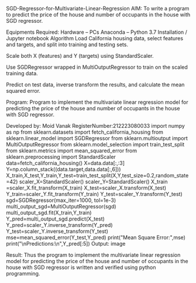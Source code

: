 SGD-Regressor-for-Multivariate-Linear-Regression
AIM:
To write a program to predict the price of the house and number of occupants in the house with SGD regressor.

Equipments Required:
Hardware – PCs
Anaconda – Python 3.7 Installation / Jupyter notebook
Algorithm
Load California housing data, select features and targets, and split into training and testing sets.

Scale both X (features) and Y (targets) using StandardScaler.

Use SGDRegressor wrapped in MultiOutputRegressor to train on the scaled training data.

Predict on test data, inverse transform the results, and calculate the mean squared error.

Program:
Program to implement the multivariate linear regression model for predicting the price of the house and number of occupants in the house with SGD regressor.

Developed by: Moid Vanak
RegisterNumber:212223080033
import numpy as np
from sklearn.datasets import fetch_california_housing
from sklearn.linear_model import SGDRegressor
from sklearn.multioutput import MultiOutputRegressor
from sklearn.model_selection import train_test_split
from sklearn.metrics import mean_squared_error
from sklearn.preprocessing import StandardScaler
data=fetch_california_housing()
X=data.data[:,:3]
Y=np.column_stack((data.target,data.data[:,6]))
X_train,X_test,Y_train,Y_test=train_test_split(X,Y,test_size=0.2,random_state=42)
scaler_X=StandardScaler()
scaler_Y=StandardScaler()
X_train =scaler_X.fit_transform(X_train)
X_test=scaler_X.transform(X_test)
Y_train=scaler_Y.fit_transform(Y_train)
Y_test=scaler_Y.transform(Y_test)
sgd=SGDRegressor(max_iter=1000, tol=1e-3)
multi_output_sgd=MultiOutputRegressor(sgd)
multi_output_sgd.fit(X_train,Y_train)
Y_pred=multi_output_sgd.predict(X_test)
Y_pred=scaler_Y.inverse_transform(Y_pred)
Y_test=scaler_Y.inverse_transform(Y_test)
mse=mean_squared_error(Y_test,Y_pred)
print("Mean Square Error:",mse)
print("\nPredictions:\n",Y_pred[:5])
Output:
image

Result:
Thus the program to implement the multivariate linear regression model for predicting the price of the house and number of occupants in the house with SGD regressor is written and verified using python programming.
